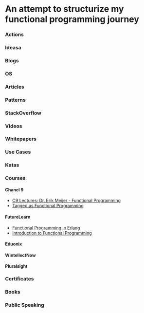 # An attempt to structurize my functional programming journey


### Actions


### Ideasa




### Blogs



### OS



### Articles


### Patterns 


### StackOverflow


### Videos

### Whitepapers


### Use Cases


### Katas

### Courses

#### Chanel 9

- [C9 Lectures: Dr. Erik Meijer - Functional Programming ](https://channel9.msdn.com/Series/C9-Lectures-Erik-Meijer-Functional-Programming-Fundamentals/Lecture-Series-Erik-Meijer-Functional-Programming-Fundamentals-Chapter-1)
- [Tagged as Functional Programming](https://channel9.msdn.com/Tags/functional+programming)

#### FutureLearn

- [Functional Programming in Erlang](https://www.futurelearn.com/courses/functional-programming-erlang/)
- [Introduction to Functional Programming](https://www.edx.org/course/introduction-functional-programming-delftx-fp101x-0)

#### Eduonix


#### WintellectNow



#### Pluralsight




### Certificates


### Books



### Public Speaking

